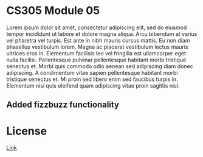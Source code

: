 # CS305 Module 05

Lorem ipsum dolor sit amet, consectetur adipiscing elit, sed do eiusmod tempor incididunt ut labore et dolore magna aliqua. Arcu bibendum at varius vel pharetra vel turpis. Est ante in nibh mauris cursus mattis. Eu non diam phasellus vestibulum lorem. Magna ac placerat vestibulum lectus mauris ultrices eros in. Elementum facilisis leo vel fringilla est ullamcorper eget nulla facilisi. Pellentesque pulvinar pellentesque habitant morbi tristique senectus et. Morbi quis commodo odio aenean sed adipiscing diam donec adipiscing. A condimentum vitae sapien pellentesque habitant morbi tristique senectus et. Mi proin sed libero enim sed faucibus turpis in. Elementum nisi quis eleifend quam adipiscing vitae proin sagittis nisl.

## Added fizzbuzz functionality
# License

[Link](LICENSE)
